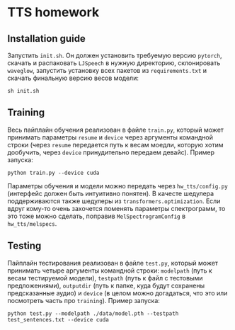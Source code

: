 # TTS homework

## Installation guide

Запустить `init.sh`. Он должен установить требуемую версию `pytorch`, скачать и распаковать `LJSpeech` в нужную директорию, склонировать `waveglow`, запустить установку всех пакетов из `requirements.txt` и скачать финальную версию весов модели:

```shell
sh init.sh
```

## Training

Весь пайплайн обучения реализован в файле `train.py`, который может принимать параметры `resume` и `device` через аргументы командной строки (через `resume` передается путь к весам моедли, которую хотим дообучить, через `device` принудительно передаем девайс). Пример запуска:

```shell
python train.py --device cuda
```

Параметры обучения и модели можно передать через `hw_tts/config.py` (интерфейс должен быть интуитивно понятен). В качесте шедулера поддерживаются также шедулеры из `transformers.optimization`. Если вдруг кому-то очень захочется поменять параметры спектрограмм, то это тоже можно сделать, поправив `MelSpectrogramConfig` в `hw_tts/melspecs`.

## Testing

Пайплайн тестирования реализован в файле `test.py`, который может принимать четыре аргументы командной строки: `modelpath` (путь к весам тестируемой модели), `testpath` (путь к файл с тестовыми предложениями), `outputdir` (путь к папке, куда будут сохранены предсказанные аудио) и `device` (в целом можно догадаться, что это или посмотреть часть про `training`). Пример запуска:

```shell
python test.py --modelpath ./data/model.pth --testpath test_sentences.txt --device cuda
```
